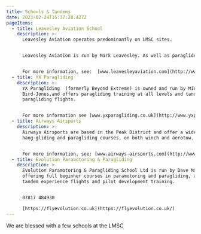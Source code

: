 ```yaml
---
title: Schools & Tandems
date: 2023-02-24T15:37:28.427Z
pageItems:
  - title: Leavesley Aviation School
    description: >-
      L﻿eavesley Aviation operates predominantly on LMSC sites.


      Leavesley Aviation is run by Mark Leavesley. As well as paraglider training, Mark also offers tandem paragliding flights.


      For more information, see:  [www.leavesleyaviation.com](http://www.leavesleyaviation.com/)
  - title: YX Paragliding
    description: >-
      YX Paragliding  (formerly Beyond Extreme) is owned and run by Mick
      Bird-Jones,and offers paragliding training at all levels and tandem
      paragliding flights.


      For more information see [www.yxparagliding.co.uk](http://www.yxparagliding.co.uk/)  or call 07855491080
  - title: Airways Airsports
    description: >-
      Airways Airsports are based in the Peak District and offer a wide range of
      hang-gliding and paragliding courses, on both winch and aerotow.


      For more information, see: [www.airways-airsports.com](http://www.airways-airsports.com/)
  - title: Evolution Paramotoring & Paragliding
    description: >
      Evolution Paramotoring & Paragliding School Ltd is run by Dave Manning,
      offering full beginner courses in paramotoring and paragliding, along with
      tandem experience flights and pilot development training. 


      07817 484930

      [https://flyevolution.co.uk](https://flyevolution.co.uk/)
---
```

W﻿e are blessed with a few schools at the LMSC